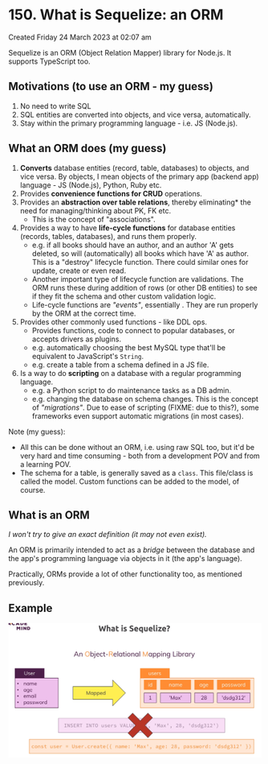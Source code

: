 # 150. What is Sequelize: an ORM
Created Friday 24 March 2023 at 02:07 am

Sequelize is an ORM (Object Relation Mapper) library for Node.js. It supports TypeScript too.

## Motivations (to use an ORM - my guess)
1. No need to write SQL
2. SQL entities are converted into objects, and vice versa, automatically.
3. Stay within the primary programming language - i.e. JS (Node.js).


## What an ORM does (my guess)
1. **Converts** database entities (record, table, databases) to objects, and vice versa. By objects, I mean objects of the primary app (backend app) language   - JS (Node.js), Python, Ruby etc.
2. Provides **convenience functions for CRUD** operations.
3. Provides an **abstraction over table relations**, thereby eliminating* the need for managing/thinking about PK, FK etc. 
	- This is the concept of "associations".
4. Provides a way to have **life-cycle functions** for database entities (records, tables, databases), and runs them properly.
	- e.g. if all books should have an author, and an author 'A' gets deleted, so will  (automatically) all books which have 'A' as author. This is a "destroy" lifecycle function. There could similar ones for update, create or even read.
	- Another important type of lifecycle function are validations. The ORM runs these during addition of rows (or other DB entities) to see if they fit the schema and other custom validation logic.
	- Life-cycle functions are *"events"*, essentially . They are run properly by the ORM at the correct time.
1. Provides other commonly used functions - like DDL ops. 
	- Provides functions, code to connect to popular databases, or accepts drivers as plugins.
	- e.g. automatically choosing the best MySQL type that'll be equivalent to JavaScript's `String`.
	- e.g. create a table from a schema defined in a JS file.
2. Is a way to do **scripting** on a database with a regular programming language.
	- e.g. a Python script to do maintenance tasks as a DB admin.
	- e.g. changing the database on schema changes. This is the concept of *"migrations"*. Due to ease of scripting (FIXME: due to this?), some frameworks even support automatic migrations (in most cases).

Note (my guess): 
- All this can be done without an ORM, i.e. using raw SQL too, but it'd be very hard and time consuming - both from a development POV and from a learning POV.
- The schema for a table, is generally saved as a `class`. This file/class is called the model. Custom functions can be added to the model, of course.


## What is an ORM
*I won't try to give an exact definition (it may not even exist).*

An ORM is primarily intended to act as a *bridge* between the database and the app's programming language via objects in it (the app's language). 

Practically, ORMs provide a lot of other functionality too, as mentioned previously.


## Example
![](../../../../assets/149_What_is_an_ORM-image-1.png)